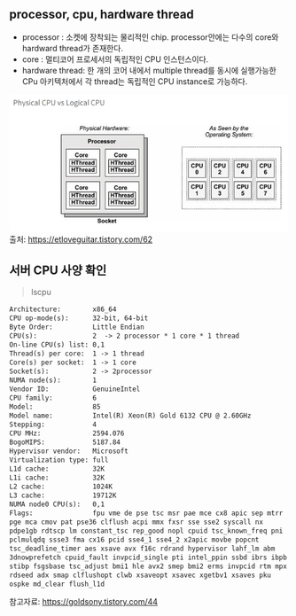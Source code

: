 ## processor, cpu, hardware thread
- processor : 소켓에 장착되는 물리적인 chip. processor안에는 다수의 core와 hardward thread가 존재한다.
- core : 멀티코어 프로세서의 독립적인 CPU 인스턴스이다.
- hardware thread: 한 개의 코어 내에서 multiple thread를 동시에 실행가능한 CPu 아키텍처에서 각 thread는 독립적인 CPU instance로 가능하다. 

![Alt text](images/image-하드웨어구조.png)
출처: https://etloveguitar.tistory.com/62
## 서버 CPU 사양 확인

> lscpu

```
Architecture:        x86_64
CPU op-mode(s):      32-bit, 64-bit
Byte Order:          Little Endian
CPU(s):              2  -> 2 processor * 1 core * 1 thread  
On-line CPU(s) list: 0,1
Thread(s) per core:  1 -> 1 thread 
Core(s) per socket:  1 -> 1 core
Socket(s):           2 -> 2processor 
NUMA node(s):        1
Vendor ID:           GenuineIntel
CPU family:          6
Model:               85
Model name:          Intel(R) Xeon(R) Gold 6132 CPU @ 2.60GHz
Stepping:            4
CPU MHz:             2594.076
BogoMIPS:            5187.84
Hypervisor vendor:   Microsoft
Virtualization type: full
L1d cache:           32K
L1i cache:           32K
L2 cache:            1024K
L3 cache:            19712K
NUMA node0 CPU(s):   0,1
Flags:               fpu vme de pse tsc msr pae mce cx8 apic sep mtrr pge mca cmov pat pse36 clflush acpi mmx fxsr sse sse2 syscall nx pdpe1gb rdtscp lm constant_tsc rep_good nopl cpuid tsc_known_freq pni pclmulqdq ssse3 fma cx16 pcid sse4_1 sse4_2 x2apic movbe popcnt tsc_deadline_timer aes xsave avx f16c rdrand hypervisor lahf_lm abm 3dnowprefetch cpuid_fault invpcid_single pti intel_ppin ssbd ibrs ibpb stibp fsgsbase tsc_adjust bmi1 hle avx2 smep bmi2 erms invpcid rtm mpx rdseed adx smap clflushopt clwb xsaveopt xsavec xgetbv1 xsaves pku ospke md_clear flush_l1d
```

참고자료: https://goldsony.tistory.com/44